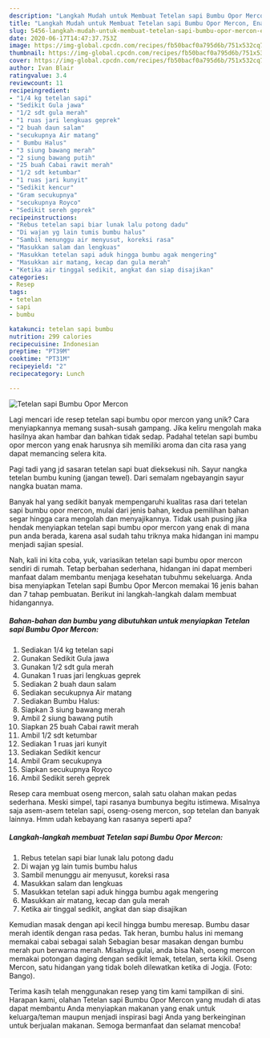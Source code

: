 ```yaml
---
description: "Langkah Mudah untuk Membuat Tetelan sapi Bumbu Opor Mercon, Enak"
title: "Langkah Mudah untuk Membuat Tetelan sapi Bumbu Opor Mercon, Enak"
slug: 5456-langkah-mudah-untuk-membuat-tetelan-sapi-bumbu-opor-mercon-enak
date: 2020-06-17T14:47:37.753Z
image: https://img-global.cpcdn.com/recipes/fb50bacf0a795d6b/751x532cq70/tetelan-sapi-bumbu-opor-mercon-foto-resep-utama.jpg
thumbnail: https://img-global.cpcdn.com/recipes/fb50bacf0a795d6b/751x532cq70/tetelan-sapi-bumbu-opor-mercon-foto-resep-utama.jpg
cover: https://img-global.cpcdn.com/recipes/fb50bacf0a795d6b/751x532cq70/tetelan-sapi-bumbu-opor-mercon-foto-resep-utama.jpg
author: Ivan Blair
ratingvalue: 3.4
reviewcount: 11
recipeingredient:
- "1/4 kg tetelan sapi"
- "Sedikit Gula jawa"
- "1/2 sdt gula merah"
- "1 ruas jari lengkuas geprek"
- "2 buah daun salam"
- "secukupnya Air matang"
- " Bumbu Halus"
- "3 siung bawang merah"
- "2 siung bawang putih"
- "25 buah Cabai rawit merah"
- "1/2 sdt ketumbar"
- "1 ruas jari kunyit"
- "Sedikit kencur"
- "Gram secukupnya"
- "secukupnya Royco"
- "Sedikit sereh geprek"
recipeinstructions:
- "Rebus tetelan sapi biar lunak lalu potong dadu"
- "Di wajan yg lain tumis bumbu halus"
- "Sambil menunggu air menyusut, koreksi rasa"
- "Masukkan salam dan lengkuas"
- "Masukkan tetelan sapi aduk hingga bumbu agak mengering"
- "Masukkan air matang, kecap dan gula merah"
- "Ketika air tinggal sedikit, angkat dan siap disajikan"
categories:
- Resep
tags:
- tetelan
- sapi
- bumbu

katakunci: tetelan sapi bumbu 
nutrition: 299 calories
recipecuisine: Indonesian
preptime: "PT39M"
cooktime: "PT31M"
recipeyield: "2"
recipecategory: Lunch

---
```



![Tetelan sapi Bumbu Opor Mercon](https://img-global.cpcdn.com/recipes/fb50bacf0a795d6b/751x532cq70/tetelan-sapi-bumbu-opor-mercon-foto-resep-utama.jpg)

Lagi mencari ide resep tetelan sapi bumbu opor mercon yang unik? Cara menyiapkannya memang susah-susah gampang. Jika keliru mengolah maka hasilnya akan hambar dan bahkan tidak sedap. Padahal tetelan sapi bumbu opor mercon yang enak harusnya sih memiliki aroma dan cita rasa yang dapat memancing selera kita.

Pagi tadi yang jd sasaran tetelan sapi buat dieksekusi nih. Sayur nangka tetelan bumbu kuning (jangan tewel). Dari semalam ngebayangin sayur nangka buatan mama.

Banyak hal yang sedikit banyak mempengaruhi kualitas rasa dari tetelan sapi bumbu opor mercon, mulai dari jenis bahan, kedua pemilihan bahan segar hingga cara mengolah dan menyajikannya. Tidak usah pusing jika hendak menyiapkan tetelan sapi bumbu opor mercon yang enak di mana pun anda berada, karena asal sudah tahu triknya maka hidangan ini mampu menjadi sajian spesial.


Nah, kali ini kita coba, yuk, variasikan tetelan sapi bumbu opor mercon sendiri di rumah. Tetap berbahan sederhana, hidangan ini dapat memberi manfaat dalam membantu menjaga kesehatan tubuhmu sekeluarga. Anda bisa menyiapkan Tetelan sapi Bumbu Opor Mercon memakai 16 jenis bahan dan 7 tahap pembuatan. Berikut ini langkah-langkah dalam membuat hidangannya.

<!--inarticleads1-->

##### Bahan-bahan dan bumbu yang dibutuhkan untuk menyiapkan Tetelan sapi Bumbu Opor Mercon:

1. Sediakan 1/4 kg tetelan sapi
1. Gunakan Sedikit Gula jawa
1. Gunakan 1/2 sdt gula merah
1. Gunakan 1 ruas jari lengkuas geprek
1. Sediakan 2 buah daun salam
1. Sediakan secukupnya Air matang
1. Sediakan  Bumbu Halus:
1. Siapkan 3 siung bawang merah
1. Ambil 2 siung bawang putih
1. Siapkan 25 buah Cabai rawit merah
1. Ambil 1/2 sdt ketumbar
1. Sediakan 1 ruas jari kunyit
1. Sediakan Sedikit kencur
1. Ambil Gram secukupnya
1. Siapkan secukupnya Royco
1. Ambil Sedikit sereh geprek


Resep cara membuat oseng mercon, salah satu olahan makan pedas sederhana. Meski simpel, tapi rasanya bumbunya begitu istimewa. Misalnya saja asem-asem tetelan sapi, oseng-oseng mercon, sop tetelan dan banyak lainnya. Hmm udah kebayang kan rasanya seperti apa? 

<!--inarticleads2-->

##### Langkah-langkah membuat Tetelan sapi Bumbu Opor Mercon:

1. Rebus tetelan sapi biar lunak lalu potong dadu
1. Di wajan yg lain tumis bumbu halus
1. Sambil menunggu air menyusut, koreksi rasa
1. Masukkan salam dan lengkuas
1. Masukkan tetelan sapi aduk hingga bumbu agak mengering
1. Masukkan air matang, kecap dan gula merah
1. Ketika air tinggal sedikit, angkat dan siap disajikan


Kemudian masak dengan api kecil hingga bumbu meresap. Bumbu dasar merah identik dengan rasa pedas. Tak heran, bumbu halus ini memang memakai cabai sebagai salah Sebagian besar masakan dengan bumbu merah pun berwarna merah. Misalnya gulai, anda bisa Nah, oseng mercon memakai potongan daging dengan sedikit lemak, tetelan, serta kikil. Oseng Mercon, satu hidangan yang tidak boleh dilewatkan ketika di Jogja. (Foto: Bango). 

Terima kasih telah menggunakan resep yang tim kami tampilkan di sini. Harapan kami, olahan Tetelan sapi Bumbu Opor Mercon yang mudah di atas dapat membantu Anda menyiapkan makanan yang enak untuk keluarga/teman maupun menjadi inspirasi bagi Anda yang berkeinginan untuk berjualan makanan. Semoga bermanfaat dan selamat mencoba!
